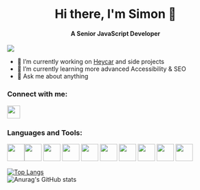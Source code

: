<!--
**w8ski/w8ski** is a ✨ _special_ ✨ repository because its `README.md` (this file) appears on your GitHub profile.

Here are some ideas to get you started:

- 🔭 I’m currently working on ...
- 🌱 I’m currently learning ...
- 👯 I’m looking to collaborate on ...
- 🤔 I’m looking for help with ...
- 💬 Ask me about ...
- 📫 How to reach me: ...
- 😄 Pronouns: ...
- ⚡ Fun fact: ...
-->

<h1 align="center">Hi there, I'm Simon 👋</h1>

<h4 align="center">A Senior JavaScript Developer</h4>

![](https://komarev.com/ghpvc/?username=w8ski&color=green)

- 🔭 I’m currently working on [Heycar](https://heycar.co.uk) and side projects
- 🌱 I’m currently learning more advanced Accessibility & SEO
- 💬 Ask me about anything

### Connect with me:  
[<img src="https://user-images.githubusercontent.com/13999522/161943582-24edc191-6205-4c35-9ecb-3f8a61813dda.png" width="30">](https://uk.linkedin.com/in/simon-wierzchowski)

### Languages and Tools:
[<img src="https://user-images.githubusercontent.com/13999522/161944484-568d01bd-4392-4b66-bcd2-52c66717fa50.svg" width="40">](https://www.w3.org/html/)[<img src="https://user-images.githubusercontent.com/13999522/161944494-f6ed3cc0-b4a6-49b1-85b5-2cd2c73e47e3.svg" width="40">](https://www.w3schools.com/css/)
[<img src="https://user-images.githubusercontent.com/13999522/161944432-78b7b130-763a-4781-bb88-ed1d19bba8cf.svg" width="40">](https://developer.mozilla.org/en-US/docs/Web/JavaScript)
[<img src="https://user-images.githubusercontent.com/13999522/161944436-b17a7825-e332-4b36-bdf4-86abd7f1088d.svg" width="40">](https://www.typescriptlang.org/)
[<img src="https://user-images.githubusercontent.com/13999522/161952612-c4a63c6b-853a-4401-919c-74780ce4698f.png" width="40">](https://nextjs.org/)
[<img src="https://user-images.githubusercontent.com/13999522/161944528-db35a3fb-7d1a-42ae-bdf2-5230f2273c0d.svg" width="40">](https://reactjs.org/)
[<img src="https://user-images.githubusercontent.com/13999522/161944537-d7d8a1ee-9e73-4a3c-bb9c-0ba50d8fcbf3.svg" width="40">](https://redux.js.org/)
[<img src="https://user-images.githubusercontent.com/13999522/161954271-1852b70a-aa4e-4e5e-9bb7-b0f7986c3e73.png" width="40">](https://graphql.org/)
[<img src="https://user-images.githubusercontent.com/13999522/161944553-cf696836-6589-458a-8689-ed558f8f6c83.svg" width="40">](https://git-scm.com/)
[<img src="https://user-images.githubusercontent.com/13999522/161944575-7d9819a9-aa30-4091-a7d8-0aa9e558ec5d.svg" width="40">](https://www.figma.com/)

[![Top Langs](https://github-readme-stats.vercel.app/api/top-langs/?username=w8ski&layout=compact&theme=tokyonight&include_all_commits=true&count_private=true)](https://github.com/anuraghazra/github-readme-stats)  
![Anurag's GitHub stats](https://github-readme-stats.vercel.app/api?username=w8ski&show_icons=true&theme=tokyonight&include_all_commits=true&count_private=true)
